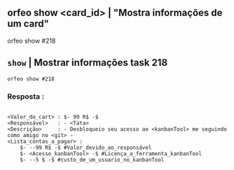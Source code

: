 

## orfeo show <card_id> | "Mostra informações de um card"

orfeo show #218

## `show` | Mostrar informações task 218

```shell
orfeo show #218
```

### Resposta :

```shell

<Valor_do_cart> : $- 99 R$ -$ 
<Responsável>   : - <Tata> 
<Descrição>     : - Desbloqueio seu acesso ao <kanbanTool> me seguindo como amigo no <git> - 
<Lista_contas_a_pagar> : 
    $- --99 R$ -$ #Valor_devido_ao_responsável
    $- <Acesso_kanbanTool> -$ #Licença_a_ferramenta_kanbanTool
    $- --5 $ -$ #custo_de_um_usuario_no_kanbanTool

```
